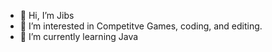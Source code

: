 - 👋 Hi, I’m Jibs
- 👀 I’m interested in Competitve Games, coding, and editing.
- 🌱 I’m currently learning Java

<!---
bautistamark503/bautistamark503 is a ✨ special ✨ repository because its `README.md` (this file) appears on your GitHub profile.
You can click the Preview link to take a look at your changes.
--->
